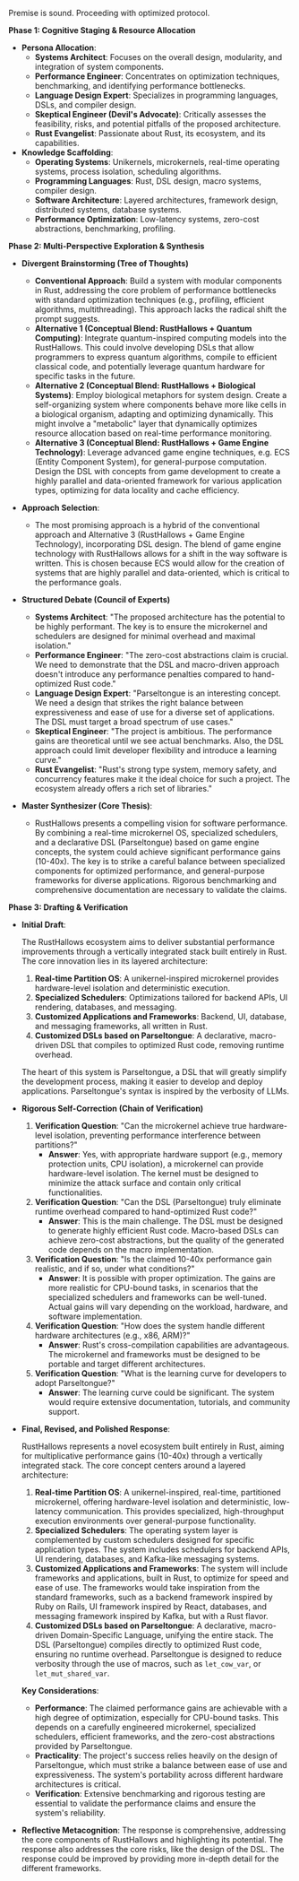 Premise is sound. Proceeding with optimized protocol.

**Phase 1: Cognitive Staging & Resource Allocation**

*   **Persona Allocation**:
    *   **Systems Architect**: Focuses on the overall design, modularity, and integration of system components.
    *   **Performance Engineer**: Concentrates on optimization techniques, benchmarking, and identifying performance bottlenecks.
    *   **Language Design Expert**: Specializes in programming languages, DSLs, and compiler design.
    *   **Skeptical Engineer (Devil's Advocate)**: Critically assesses the feasibility, risks, and potential pitfalls of the proposed architecture.
    *   **Rust Evangelist**: Passionate about Rust, its ecosystem, and its capabilities.
*   **Knowledge Scaffolding**:
    *   **Operating Systems**: Unikernels, microkernels, real-time operating systems, process isolation, scheduling algorithms.
    *   **Programming Languages**: Rust, DSL design, macro systems, compiler design.
    *   **Software Architecture**: Layered architectures, framework design, distributed systems, database systems.
    *   **Performance Optimization**: Low-latency systems, zero-cost abstractions, benchmarking, profiling.

**Phase 2: Multi-Perspective Exploration & Synthesis**

*   **Divergent Brainstorming (Tree of Thoughts)**
    *   **Conventional Approach**: Build a system with modular components in Rust, addressing the core problem of performance bottlenecks with standard optimization techniques (e.g., profiling, efficient algorithms, multithreading). This approach lacks the radical shift the prompt suggests.
    *   **Alternative 1 (Conceptual Blend: RustHallows + Quantum Computing)**: Integrate quantum-inspired computing models into the RustHallows. This could involve developing DSLs that allow programmers to express quantum algorithms, compile to efficient classical code, and potentially leverage quantum hardware for specific tasks in the future.
    *   **Alternative 2 (Conceptual Blend: RustHallows + Biological Systems)**: Employ biological metaphors for system design. Create a self-organizing system where components behave more like cells in a biological organism, adapting and optimizing dynamically. This might involve a "metabolic" layer that dynamically optimizes resource allocation based on real-time performance monitoring.
    *   **Alternative 3 (Conceptual Blend: RustHallows + Game Engine Technology)**: Leverage advanced game engine techniques, e.g. ECS (Entity Component System), for general-purpose computation. Design the DSL with concepts from game development to create a highly parallel and data-oriented framework for various application types, optimizing for data locality and cache efficiency.
*   **Approach Selection**:
    *   The most promising approach is a hybrid of the conventional approach and Alternative 3 (RustHallows + Game Engine Technology), incorporating DSL design. The blend of game engine technology with RustHallows allows for a shift in the way software is written. This is chosen because ECS would allow for the creation of systems that are highly parallel and data-oriented, which is critical to the performance goals.

*   **Structured Debate (Council of Experts)**
    *   **Systems Architect**: "The proposed architecture has the potential to be highly performant. The key is to ensure the microkernel and schedulers are designed for minimal overhead and maximal isolation."
    *   **Performance Engineer**: "The zero-cost abstractions claim is crucial. We need to demonstrate that the DSL and macro-driven approach doesn't introduce any performance penalties compared to hand-optimized Rust code."
    *   **Language Design Expert**: "Parseltongue is an interesting concept. We need a design that strikes the right balance between expressiveness and ease of use for a diverse set of applications. The DSL must target a broad spectrum of use cases."
    *   **Skeptical Engineer**: "The project is ambitious. The performance gains are theoretical until we see actual benchmarks. Also, the DSL approach could limit developer flexibility and introduce a learning curve."
    *   **Rust Evangelist**: "Rust's strong type system, memory safety, and concurrency features make it the ideal choice for such a project. The ecosystem already offers a rich set of libraries."

*   **Master Synthesizer (Core Thesis)**:
    *   RustHallows presents a compelling vision for software performance. By combining a real-time microkernel OS, specialized schedulers, and a declarative DSL (Parseltongue) based on game engine concepts, the system could achieve significant performance gains (10-40x). The key is to strike a careful balance between specialized components for optimized performance, and general-purpose frameworks for diverse applications. Rigorous benchmarking and comprehensive documentation are necessary to validate the claims.

**Phase 3: Drafting & Verification**

*   **Initial Draft**:

    The RustHallows ecosystem aims to deliver substantial performance improvements through a vertically integrated stack built entirely in Rust. The core innovation lies in its layered architecture:

    1.  **Real-time Partition OS**: A unikernel-inspired microkernel provides hardware-level isolation and deterministic execution.
    2.  **Specialized Schedulers**: Optimizations tailored for backend APIs, UI rendering, databases, and messaging.
    3.  **Customized Applications and Frameworks**: Backend, UI, database, and messaging frameworks, all written in Rust.
    4.  **Customized DSLs based on Parseltongue**: A declarative, macro-driven DSL that compiles to optimized Rust code, removing runtime overhead.

    The heart of this system is Parseltongue, a DSL that will greatly simplify the development process, making it easier to develop and deploy applications. Parseltongue's syntax is inspired by the verbosity of LLMs.

*   **Rigorous Self-Correction (Chain of Verification)**
    1.  **Verification Question**: "Can the microkernel achieve true hardware-level isolation, preventing performance interference between partitions?"
        *   **Answer**: Yes, with appropriate hardware support (e.g., memory protection units, CPU isolation), a microkernel can provide hardware-level isolation. The kernel must be designed to minimize the attack surface and contain only critical functionalities.
    2.  **Verification Question**: "Can the DSL (Parseltongue) truly eliminate runtime overhead compared to hand-optimized Rust code?"
        *   **Answer**: This is the main challenge. The DSL must be designed to generate highly efficient Rust code. Macro-based DSLs can achieve zero-cost abstractions, but the quality of the generated code depends on the macro implementation.
    3.  **Verification Question**: "Is the claimed 10-40x performance gain realistic, and if so, under what conditions?"
        *   **Answer**: It is possible with proper optimization. The gains are more realistic for CPU-bound tasks, in scenarios that the specialized schedulers and frameworks can be well-tuned. Actual gains will vary depending on the workload, hardware, and software implementation.
    4.  **Verification Question**: "How does the system handle different hardware architectures (e.g., x86, ARM)?"
        *   **Answer**: Rust's cross-compilation capabilities are advantageous. The microkernel and frameworks must be designed to be portable and target different architectures.
    5.  **Verification Question**: "What is the learning curve for developers to adopt Parseltongue?"
        *   **Answer**: The learning curve could be significant. The system would require extensive documentation, tutorials, and community support.

*   **Final, Revised, and Polished Response**:

    RustHallows represents a novel ecosystem built entirely in Rust, aiming for multiplicative performance gains (10-40x) through a vertically integrated stack. The core concept centers around a layered architecture:

    1.  **Real-time Partition OS**: A unikernel-inspired, real-time, partitioned microkernel, offering hardware-level isolation and deterministic, low-latency communication. This provides specialized, high-throughput execution environments over general-purpose functionality.
    2.  **Specialized Schedulers**: The operating system layer is complemented by custom schedulers designed for specific application types. The system includes schedulers for backend APIs, UI rendering, databases, and Kafka-like messaging systems.
    3.  **Customized Applications and Frameworks**: The system will include frameworks and applications, built in Rust, to optimize for speed and ease of use. The frameworks would take inspiration from the standard frameworks, such as a backend framework inspired by Ruby on Rails, UI framework inspired by React, databases, and messaging framework inspired by Kafka, but with a Rust flavor.
    4.  **Customized DSLs based on Parseltongue**: A declarative, macro-driven Domain-Specific Language, unifying the entire stack. The DSL (Parseltongue) compiles directly to optimized Rust code, ensuring no runtime overhead. Parseltongue is designed to reduce verbosity through the use of macros, such as `let_cow_var`, or `let_mut_shared_var`.

    **Key Considerations**:

    *   **Performance**: The claimed performance gains are achievable with a high degree of optimization, especially for CPU-bound tasks. This depends on a carefully engineered microkernel, specialized schedulers, efficient frameworks, and the zero-cost abstractions provided by Parseltongue.
    *   **Practicality**: The project's success relies heavily on the design of Parseltongue, which must strike a balance between ease of use and expressiveness. The system's portability across different hardware architectures is critical.
    *   **Verification**: Extensive benchmarking and rigorous testing are essential to validate the performance claims and ensure the system's reliability.

*   **Reflective Metacognition**: The response is comprehensive, addressing the core components of RustHallows and highlighting its potential. The response also addresses the core risks, like the design of the DSL. The response could be improved by providing more in-depth detail for the different frameworks.
